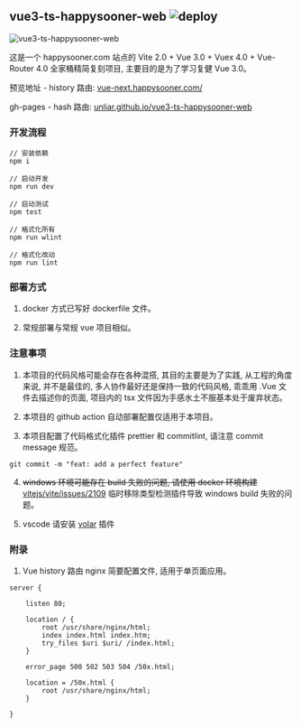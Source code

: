 ## vue3-ts-happysooner-web ![deploy](https://github.com/unliar/vue3-ts-happysooner-web/workflows/deploy/badge.svg)

![vue3-ts-happysooner-web](https://socialify.git.ci/unliar/vue3-ts-happysooner-web/image?description=1&descriptionEditable=a%20website%20build%20with%20Vite%202.0%20Vue%203.0%20Vuex%204.0%20Vue-Router%204.0&font=Source%20Code%20Pro&forks=1&issues=1&language=1&owner=1&pattern=Signal&pulls=1&stargazers=1&theme=Dark)

这是一个 happysooner.com 站点的 Vite 2.0 + Vue 3.0 + Vuex 4.0 + Vue-Router 4.0 全家桶精简复刻项目, 主要目的是为了学习复健 Vue 3.0。

预览地址 - history 路由: [vue-next.happysooner.com/](https://vue-next.happysooner.com/)

gh-pages - hash 路由: [unliar.github.io/vue3-ts-happysooner-web](https://unliar.github.io/vue3-ts-happysooner-web)

### 开发流程

```
// 安装依赖
npm i

// 启动开发
npm run dev

// 启动测试
npm test

// 格式化所有
npm run wlint

// 格式化改动
npm run lint
```

### 部署方式

1. docker 方式已写好 dockerfile 文件。

2. 常规部署与常规 vue 项目相似。

### 注意事项

1. 本项目的代码风格可能会存在各种混搭, 其目的主要是为了实践, 从工程的角度来说, 并不是最佳的, 多人协作最好还是保持一致的代码风格, 乖乖用 .Vue 文件去描述你的页面, 项目内的 tsx 文件因为手感水土不服基本处于废弃状态。

2. 本项目的 github action 自动部署配置仅适用于本项目。

3. 本项目配置了代码格式化插件 prettier 和 commitlint, 请注意 commit message 规范。

```
git commit -m "feat: add a perfect feature"
```

4. <del>windows 环境可能存在 build 失败的问题, 请使用 docker 环境构建</del> [vitejs/vite/issues/2109](https://github.com/vitejs/vite/issues/2109) 临时移除类型检测插件导致 windows build 失败的问题。

5. vscode 请安装 [volar](https://marketplace.visualstudio.com/items?itemName=johnsoncodehk.volar) 插件

### 附录

1. Vue history 路由 nginx 简要配置文件, 适用于单页面应用。

```
server {

    listen 80;

    location / {
        root /usr/share/nginx/html;
        index index.html index.htm;
        try_files $uri $uri/ /index.html;
    }

    error_page 500 502 503 504 /50x.html;

    location = /50x.html {
        root /usr/share/nginx/html;
    }

}

```
